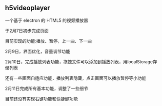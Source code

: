 ## h5videoplayer

一个基于 electron 的 HTML5 的视频播放器

于2月7日初步完成页面

目前实现的功能:播放、暂停，上一曲、下一曲

2月9日，界面优化，音量调节功能

2月10日，完成播放列表功能，拖拽文件可以添加到播放列表，用localStorage存储列表

还有一些画面自适应功能，播放列表隐藏，点击画面可以播放暂停等小功能

2月11日完成所有基本功能，调整了一些细节

目前还没有实现右键功能和快捷键功能
